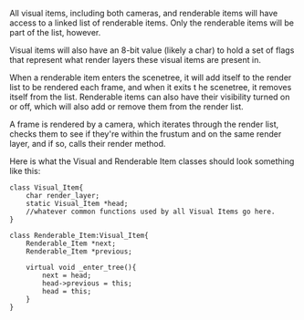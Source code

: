 All visual items, including both cameras, and renderable items will have access to a linked list of renderable items. Only the renderable items will be part of the list, however.

Visual items will also have an 8-bit value (likely a char) to hold a set of flags that represent what render layers these visual items are present in.

When a renderable item enters the scenetree, it will add itself to the render list to be rendered each frame, and when it exits t he scenetree, it removes itself from the list. Renderable items can also have their visibility turned on or off, which will also add or remove them from the render list.

A frame is rendered by a camera, which iterates through the render list, checks them to see if they're within the frustum and on the same render layer, and if so, calls their render method.

Here is what the Visual and Renderable Item classes should look something like this:

	class Visual_Item{
		char render_layer;
		static Visual_Item *head;
		//whatever common functions used by all Visual Items go here.
	}

	class Renderable_Item:Visual_Item{
		Renderable_Item *next;
		Renderable_Item *previous;

		virtual void _enter_tree(){
			next = head;
			head->previous = this;
			head = this;
		}
	}
